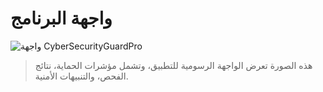 # واجهة البرنامج

![واجهة CyberSecurityGuardPro](images/overview.png)

> هذه الصورة تعرض الواجهة الرسومية للتطبيق، وتشمل مؤشرات الحماية، نتائج الفحص، والتنبيهات الأمنية.
